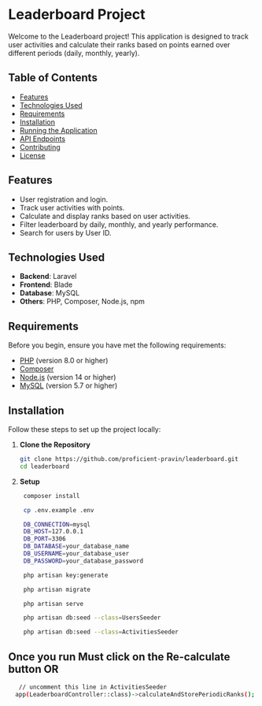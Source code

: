 # Leaderboard Project

Welcome to the Leaderboard project! This application is designed to track user activities and calculate their ranks based on points earned over different periods (daily, monthly, yearly).

## Table of Contents

- [Features](#features)
- [Technologies Used](#technologies-used)
- [Requirements](#requirements)
- [Installation](#installation)
- [Running the Application](#running-the-application)
- [API Endpoints](#api-endpoints)
- [Contributing](#contributing)
- [License](#license)

## Features

- User registration and login.
- Track user activities with points.
- Calculate and display ranks based on user activities.
- Filter leaderboard by daily, monthly, and yearly performance.
- Search for users by User ID.

## Technologies Used

- **Backend**: Laravel
- **Frontend**: Blade
- **Database**: MySQL
- **Others**: PHP, Composer, Node.js, npm

## Requirements

Before you begin, ensure you have met the following requirements:

- [PHP](https://www.php.net/) (version 8.0 or higher)
- [Composer](https://getcomposer.org/)
- [Node.js](https://nodejs.org/) (version 14 or higher)
- [MySQL](https://www.mysql.com/) (version 5.7 or higher)

## Installation

Follow these steps to set up the project locally:

1. **Clone the Repository**

   ```bash
   git clone https://github.com/proficient-pravin/leaderboard.git
   cd leaderboard

1. **Setup**

   ```bash
    composer install
   
    cp .env.example .env
   
    DB_CONNECTION=mysql
    DB_HOST=127.0.0.1
    DB_PORT=3306
    DB_DATABASE=your_database_name
    DB_USERNAME=your_database_user
    DB_PASSWORD=your_database_password

    php artisan key:generate

    php artisan migrate

    php artisan serve

    php artisan db:seed --class=UsersSeeder

    php artisan db:seed --class=ActivitiesSeeder
   
## Once you run Must click on the Re-calculate button OR

 ```bash
    // uncomment this line in ActivitiesSeeder
   app(LeaderboardController::class)->calculateAndStorePeriodicRanks();


